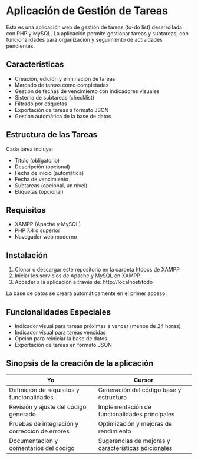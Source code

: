 # Aplicación de Gestión de Tareas

Esta es una aplicación web de gestión de tareas (to-do list) desarrollada con PHP y MySQL. La aplicación permite gestionar tareas y subtareas, con funcionalidades para organización y seguimiento de actividades pendientes.

## Características

- Creación, edición y eliminación de tareas
- Marcado de tareas como completadas
- Gestión de fechas de vencimiento con indicadores visuales
- Sistema de subtareas (checklist)
- Filtrado por etiquetas
- Exportación de tareas a formato JSON
- Gestión automática de la base de datos

## Estructura de las Tareas

Cada tarea incluye:
- Título (obligatorio)
- Descripción (opcional)
- Fecha de inicio (automática)
- Fecha de vencimiento
- Subtareas (opcional, un nivel)
- Etiquetas (opcional)

## Requisitos

- XAMPP (Apache y MySQL)
- PHP 7.4 o superior
- Navegador web moderno

## Instalación

1. Clonar o descargar este repositorio en la carpeta htdocs de XAMPP
2. Iniciar los servicios de Apache y MySQL en XAMPP
3. Acceder a la aplicación a través de: http://localhost/todo

La base de datos se creará automáticamente en el primer acceso.

## Funcionalidades Especiales

- Indicador visual para tareas próximas a vencer (menos de 24 horas)
- Indicador visual para tareas vencidas
- Opción para reiniciar la base de datos
- Exportación de tareas en formato JSON 

## Sinopsis de la creación de la aplicación

| Yo | Cursor |
|----|--------|
| Definición de requisitos y funcionalidades | Generación del código base y estructura |
| Revisión y ajuste del código generado | Implementación de funcionalidades principales |
| Pruebas de integración y corrección de errores | Optimización y mejoras de rendimiento |
| Documentación y comentarios del código | Sugerencias de mejoras y características adicionales |

